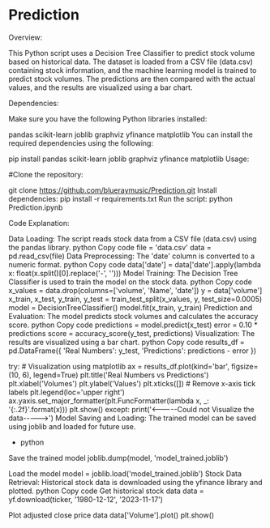 # Prediction

Overview:

This Python script uses a Decision Tree Classifier to predict stock volume based on historical data. The dataset is loaded from a CSV file (data.csv) containing stock information, and the machine learning model is trained to predict stock volumes. The predictions are then compared with the actual values, and the results are visualized using a bar chart.

Dependencies:

Make sure you have the following Python libraries installed:

pandas
scikit-learn
joblib
graphviz
yfinance
matplotlib
You can install the required dependencies using the following:

pip install pandas scikit-learn joblib graphviz yfinance matplotlib
Usage:

#Clone the repository:

git clone https://github.com/blueraymusic/Prediction.git
Install dependencies:
pip install -r requirements.txt
Run the script:
python Prediction.ipynb

Code Explanation:

Data Loading:
The script reads stock data from a CSV file (data.csv) using the pandas library.
python
Copy code
file = 'data.csv'
data = pd.read_csv(file)
Data Preprocessing:
The 'date' column is converted to a numeric format.
python
Copy code
data['date'] = data['date'].apply(lambda x: float(x.split()[0].replace('-', '')))
Model Training:
The Decision Tree Classifier is used to train the model on the stock data.
python
Copy code
x_values = data.drop(columns=['volume', 'Name', 'date'])
y = data['volume']
x_train, x_test, y_train, y_test = train_test_split(x_values, y, test_size=0.0005)
model = DecisionTreeClassifier()
model.fit(x_train, y_train)
Prediction and Evaluation:
The model predicts stock volumes and calculates the accuracy score.
python
Copy code
predictions = model.predict(x_test)
error = 0.10 * predictions
score = accuracy_score(y_test, predictions)
Visualization:
The results are visualized using a bar chart.
python
Copy code
results_df = pd.DataFrame({
    'Real Numbers': y_test,
    'Predictions': predictions - error
})

try:
    # Visualization using matplotlib
    ax = results_df.plot(kind='bar', figsize=(10, 6), legend=True)
    plt.title('Real Numbers vs Predictions')
    plt.xlabel('Volumes')
    plt.ylabel('Values')
    plt.xticks([])  # Remove x-axis tick labels
    plt.legend(loc='upper right')
    ax.yaxis.set_major_formatter(plt.FuncFormatter(lambda x, _: '{:.2f}'.format(x)))
    plt.show()
except:
    print('<-----Could not Visualize the data----->')
Model Saving and Loading:
The trained model can be saved using joblib and loaded for future use.


- python

Save the trained model
joblib.dump(model, 'model_trained.joblib')

Load the model
model = joblib.load('model_trained.joblib')
Stock Data Retrieval:
Historical stock data is downloaded using the yfinance library and plotted.
python
Copy code
Get historical stock data
data = yf.download(ticker, '1980-12-12', '2023-11-17')

Plot adjusted close price data
data['Volume'].plot()
plt.show()
